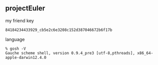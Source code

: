 projectEuler
--------------

my friend key
```
84184234433929_cb5e2c6e3208c152d387046672b6f17b
```

language
```
% gosh -V
Gauche scheme shell, version 0.9.4_pre3 [utf-8,pthreads], x86_64-apple-darwin12.4.0
```
